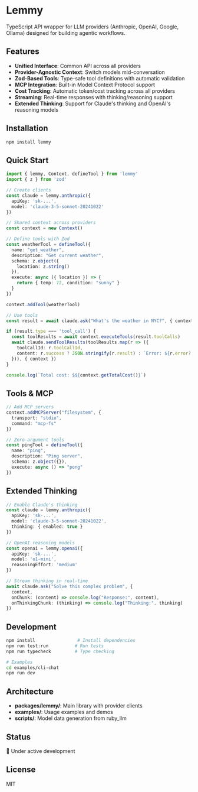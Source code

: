 # Lemmy

TypeScript API wrapper for LLM providers (Anthropic, OpenAI, Google, Ollama) designed for building agentic workflows.

## Features

- **Unified Interface**: Common API across all providers
- **Provider-Agnostic Context**: Switch models mid-conversation
- **Zod-Based Tools**: Type-safe tool definitions with automatic validation
- **MCP Integration**: Built-in Model Context Protocol support
- **Cost Tracking**: Automatic token/cost tracking across all providers
- **Streaming**: Real-time responses with thinking/reasoning support
- **Extended Thinking**: Support for Claude's thinking and OpenAI's reasoning models

## Installation

```bash
npm install lemmy
```

## Quick Start

```typescript
import { lemmy, Context, defineTool } from 'lemmy'
import { z } from 'zod'

// Create clients
const claude = lemmy.anthropic({ 
  apiKey: 'sk-...',
  model: 'claude-3-5-sonnet-20241022'
})

// Shared context across providers
const context = new Context()

// Define tools with Zod
const weatherTool = defineTool({
  name: "get_weather",
  description: "Get current weather",
  schema: z.object({
    location: z.string()
  }),
  execute: async ({ location }) => {
    return { temp: 72, condition: "sunny" }
  }
})

context.addTool(weatherTool)

// Use tools
const result = await claude.ask("What's the weather in NYC?", { context })

if (result.type === 'tool_call') {
  const toolResults = await context.executeTools(result.toolCalls)
  await claude.sendToolResults(toolResults.map(r => ({
    toolCallId: r.toolCallId,
    content: r.success ? JSON.stringify(r.result) : `Error: ${r.error?.message}`
  })), { context })
}

console.log(`Total cost: $${context.getTotalCost()}`)
```

## Tools & MCP

```typescript
// Add MCP servers
context.addMCPServer("filesystem", {
  transport: "stdio",
  command: "mcp-fs"
})

// Zero-argument tools
const pingTool = defineTool({
  name: "ping",
  description: "Ping server",
  schema: z.object({}),
  execute: async () => "pong"
})
```

## Extended Thinking

```typescript
// Enable Claude's thinking
const claude = lemmy.anthropic({
  apiKey: 'sk-...',
  model: 'claude-3-5-sonnet-20241022',
  thinking: { enabled: true }
})

// OpenAI reasoning models
const openai = lemmy.openai({
  apiKey: 'sk-...',
  model: 'o1-mini',
  reasoningEffort: 'medium'
})

// Stream thinking in real-time
await claude.ask("Solve this complex problem", {
  context,
  onChunk: (content) => console.log("Response:", content),
  onThinkingChunk: (thinking) => console.log("Thinking:", thinking)
})
```

## Development

```bash
npm install                # Install dependencies
npm run test:run          # Run tests
npm run typecheck         # Type checking

# Examples
cd examples/cli-chat
npm run dev
```

## Architecture

- **packages/lemmy/**: Main library with provider clients
- **examples/**: Usage examples and demos
- **scripts/**: Model data generation from ruby_llm

## Status

🚧 Under active development

## License

MIT
